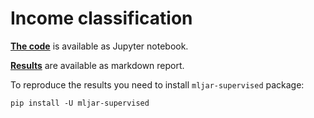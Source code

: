 # Income classification

[**The code**](https://github.com/mljar/mljar-examples/blob/master/Income_classification/Income_classification.ipynb) is available as Jupyter notebook.

[**Results**](https://github.com/mljar/mljar-examples/tree/master/Income_classification/AutoML_1#automl-leaderboard) are available as markdown report.

To reproduce the results you need to install `mljar-supervised` package:

```
pip install -U mljar-supervised
```
